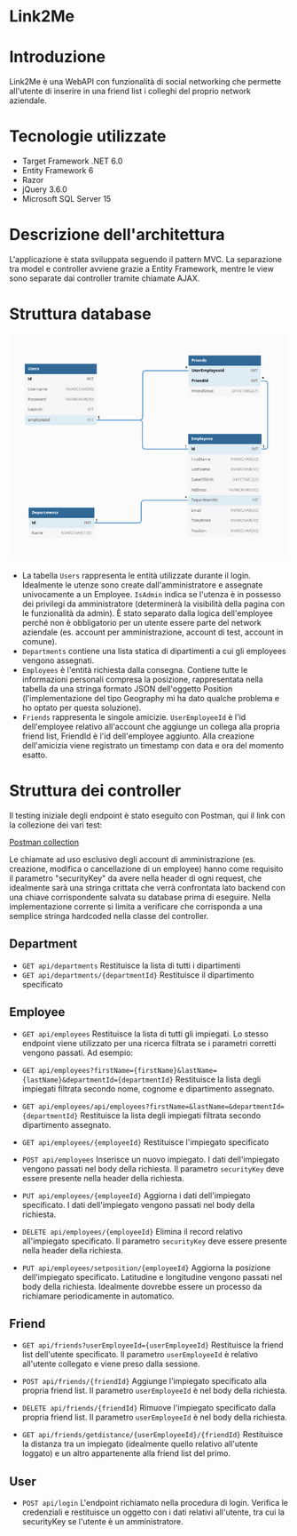 # Link2Me

# Introduzione

Link2Me è una WebAPI con funzionalità di social networking che permette all'utente di inserire in una friend list i colleghi del proprio network aziendale.

# Tecnologie utilizzate

- Target Framework .NET 6.0
- Entity Framework 6
- Razor
- jQuery 3.6.0
- Microsoft SQL Server 15

# Descrizione dell'architettura

L'applicazione è stata sviluppata seguendo il pattern MVC.
La separazione tra model e controller avviene grazie a Entity Framework, mentre le view sono separate dai controller tramite chiamate AJAX.

# Struttura database

![Image](https://github.com/DZardo/Link2Me/blob/master/db_schema.png?raw=true)

- La tabella `Users` rappresenta le entità utilizzate durante il login. Idealmente le utenze sono create dall'amministratore e assegnate univocamente a un Employee. `IsAdmin` indica se l'utenza è in possesso dei privilegi da amministratore (determinerà la visibilità della pagina con le funzionalità da admin). È stato separato dalla logica dell'employee perché non è obbligatorio per un utente essere parte del network aziendale (es. account per amministrazione, account di test, account in comune).
- `Departments` contiene una lista statica di dipartimenti a cui gli employees vengono assegnati.
- `Employees` è l'entità richiesta dalla consegna. Contiene tutte le informazioni personali compresa la posizione, rappresentata nella tabella da una stringa formato JSON dell'oggetto Position (l'implementazione del tipo Geography mi ha dato qualche problema e ho optato per questa soluzione).
- `Friends` rappresenta le singole amicizie. `UserEmployeeId` è l'id dell'employee relativo all'account che aggiunge un collega alla propria friend list, FriendId è l'id dell'employee aggiunto. Alla creazione dell'amicizia viene registrato un timestamp con data e ora del momento esatto.

# Struttura dei controller

Il testing iniziale degli endpoint è stato eseguito con Postman, qui il link con la collezione dei vari test:

[Postman collection](https://www.postman.com/collections/730bc5c5de95aae85364)

Le chiamate ad uso esclusivo degli account di amministrazione (es. creazione, modifica o cancellazione di un employee) hanno come requisito il parametro "securityKey" da avere nella header di ogni request, che idealmente sarà una stringa crittata che verrà confrontata lato backend con una chiave corrispondente salvata su database prima di eseguire. Nella implementazione corrente si limita a verificare che corrisponda a una semplice stringa hardcoded nella classe del controller.

## Department
- `GET api/departments`
Restituisce la lista di tutti i dipartimenti
- `GET api/departments/{departmentId}`
Restituisce il dipartimento specificato

## Employee
- `GET api/employees`
Restituisce la lista di tutti gli impiegati. Lo stesso endpoint viene utilizzato per una ricerca filtrata se i parametri corretti vengono passati. Ad esempio:
- `GET api/employees?firstName={firstName}&lastName={lastName}&departmentId={departmentId}`
Restituisce la lista degli impiegati filtrata secondo nome, cognome e dipartimento assegnato.
- `GET api/employees/api/employees?firstName=&lastName=&departmentId={departmentId}`
Restituisce la lista degli impiegati filtrata secondo dipartimento assegnato.

- `GET api/employees/{employeeId}`
Restituisce l'impiegato specificato
- `POST api/employees`
Inserisce un nuovo impiegato. I dati dell'impiegato vengono passati nel body della richiesta. Il parametro `securityKey` deve essere presente nella header della richiesta.
- `PUT api/employees/{employeeId}`
Aggiorna i dati dell'impiegato specificato. I dati dell'impiegato vengono passati nel body della richiesta.
- `DELETE api/employees/{employeeId}`
Elimina il record relativo all'impiegato specificato. Il parametro `securityKey` deve essere presente nella header della richiesta.

- `PUT api/employees/setposition/{employeeId}`
Aggiorna la posizione dell'impiegato specificato. Latitudine e longitudine vengono passati nel body della richiesta. Idealmente dovrebbe essere un processo da richiamare periodicamente in automatico.

## Friend
- `GET api/friends?userEmployeeId={userEmployeeId}`
Restituisce la friend list dell'utente specificato. Il parametro `userEmployeeId` è relativo all'utente collegato e viene preso dalla sessione.
- `POST api/friends/{friendId}`
Aggiunge l'impiegato specificato alla propria friend list. Il parametro `userEmployeeId` è nel body della richiesta.
- `DELETE api/friends/{friendId}`
Rimuove l'impiegato specificato dalla propria friend list. Il parametro `userEmployeeId` è nel body della richiesta.

- `GET api/friends/getdistance/{userEmployeeId}/{friendId}`
Restituisce la distanza tra un impiegato (idealmente quello relativo all'utente loggato) e un altro appartenente alla friend list del primo.

## User
- `POST api/login`
L'endpoint richiamato nella procedura di login. Verifica le credenziali e restituisce un oggetto con i dati relativi all'utente, tra cui la securityKey se l'utente è un amministratore.

